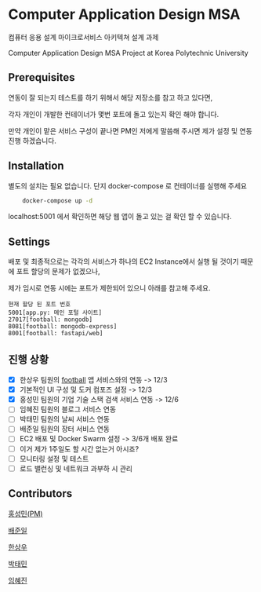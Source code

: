 # Computer Application Design MSA

컴퓨터 응용 설계 마이크로서비스 아키텍쳐 설계  과제 

Computer Application Design MSA Project at Korea Polytechnic University


## Prerequisites
연동이 잘 되는지 테스트를 하기 위해서 해당 저장소를 참고 하고 있다면,

각자 개인이 개발한 컨테이너가 몇번 포트에 돌고 있는지 확인 해야 합니다.

만약 개인이 맡은 서비스 구성이 끝나면 PM인 저에게 말씀해 주시면 제가 설정 및 연동 진행 하겠습니다.


## Installation
별도의 설치는 필요 없습니다.
단지 docker-compose 로 컨테이너를 실행해 주세요
```bash
    docker-compose up -d
```

localhost:5001 에서 확인하면 해당 웹 앱이 돌고 있는 걸 확인 할 수 있습니다.
 
## Settings
배포 및 최종적으로는 각각의 서비스가 하나의 EC2 Instance에서 실행 될 것이기 때문에 포트 할당의 문제가 없겠으나,

 제가 임시로 연동 시에는 포트가 제한되어 있으니 아래를 참고해 주세요.

```
현재 할당 된 포트 번호
5001[app.py: 메인 포털 사이트]
27017[football: mongodb]
8081[football: mongodb-express]
8001[football: fastapi/web]
```

## 진행 상황
- [x] 한상우 팀원의 [football](https://github.com/comungsul/football) 앱 서비스와의 연동 -> 12/3
- [x] 기본적인 UI 구성 및 도커 컴포즈 설정 -> 12/3
- [x] 홍성민 팀원의 기업 기술 스택 검색 서비스 연동 -> 12/6
- [ ] 임혜진 팀원의 블로그 서비스 연동
- [ ] 박태민 팀원의 날씨 서비스 연동
- [ ] 배준일 팀원의 장터 서비스 연동
- [ ] EC2 배포 및 Docker Swarm 설정 -> 3/6개 배포 완료
- [ ] 이거 제가 1주일도 할 시간 없는거 아시죠?
- [ ] 모니터링 설정 및 테스트
- [ ] 로드 밸런싱 및 네트워크 과부하 시 관리
## Contributors 
[홍성민(PM)](https://github.com/KKodiac)

[배준일](https://github.com/bjo6300)

[한상우](https://github.com/sktkddn777)

[박태민](https://github.com/Taemin0624)

[임혜진](https://github.com/imagine99)

